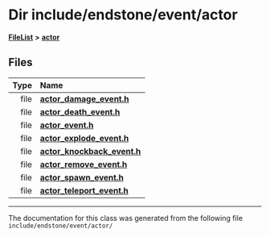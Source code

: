 

# Dir include/endstone/event/actor



[**FileList**](files.md) **>** [**actor**](dir_621c26b5fd4198aba66e7e31570ce44a.md)












## Files

| Type | Name |
| ---: | :--- |
| file | [**actor\_damage\_event.h**](actor__damage__event_8h.md) <br> |
| file | [**actor\_death\_event.h**](actor__death__event_8h.md) <br> |
| file | [**actor\_event.h**](actor__event_8h.md) <br> |
| file | [**actor\_explode\_event.h**](actor__explode__event_8h.md) <br> |
| file | [**actor\_knockback\_event.h**](actor__knockback__event_8h.md) <br> |
| file | [**actor\_remove\_event.h**](actor__remove__event_8h.md) <br> |
| file | [**actor\_spawn\_event.h**](actor__spawn__event_8h.md) <br> |
| file | [**actor\_teleport\_event.h**](actor__teleport__event_8h.md) <br> |



























































------------------------------
The documentation for this class was generated from the following file `include/endstone/event/actor/`

